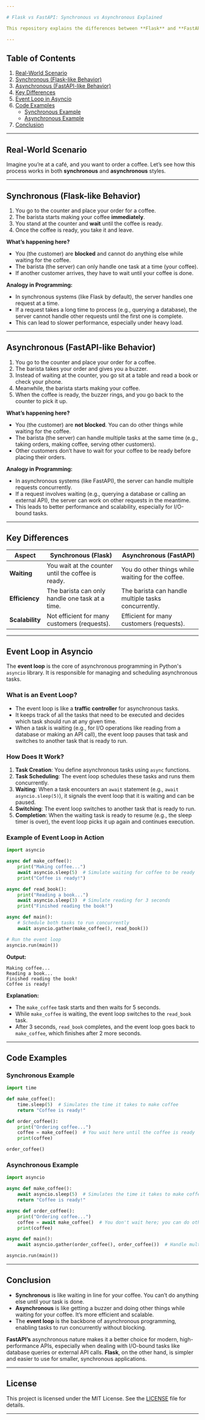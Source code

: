 ```yaml
---

# Flask vs FastAPI: Synchronous vs Asynchronous Explained

This repository explains the differences between **Flask** and **FastAPI** with a focus on **synchronous** and **asynchronous** programming. A real-world scenario of ordering coffee at a café is used to illustrate the concepts.

---
```


## Table of Contents
1. [Real-World Scenario](#real-world-scenario)
2. [Synchronous (Flask-like Behavior)](#synchronous-flask-like-behavior)
3. [Asynchronous (FastAPI-like Behavior)](#asynchronous-fastapi-like-behavior)
4. [Key Differences](#key-differences)
5. [Event Loop in Asyncio](#event-loop-in-asyncio)
6. [Code Examples](#code-examples)
   - [Synchronous Example](#synchronous-example)
   - [Asynchronous Example](#asynchronous-example)
7. [Conclusion](#conclusion)

---

## Real-World Scenario

Imagine you’re at a café, and you want to order a coffee. Let’s see how this process works in both **synchronous** and **asynchronous** styles.

---

## Synchronous (Flask-like Behavior)

1. You go to the counter and place your order for a coffee.
2. The barista starts making your coffee **immediately**.
3. You stand at the counter and **wait** until the coffee is ready.
4. Once the coffee is ready, you take it and leave.

**What’s happening here?**
- You (the customer) are **blocked** and cannot do anything else while waiting for the coffee.
- The barista (the server) can only handle one task at a time (your coffee).
- If another customer arrives, they have to wait until your coffee is done.

**Analogy in Programming:**
- In synchronous systems (like Flask by default), the server handles one request at a time.
- If a request takes a long time to process (e.g., querying a database), the server cannot handle other requests until the first one is complete.
- This can lead to slower performance, especially under heavy load.

---

## Asynchronous (FastAPI-like Behavior)

1. You go to the counter and place your order for a coffee.
2. The barista takes your order and gives you a buzzer.
3. Instead of waiting at the counter, you go sit at a table and read a book or check your phone.
4. Meanwhile, the barista starts making your coffee.
5. When the coffee is ready, the buzzer rings, and you go back to the counter to pick it up.

**What’s happening here?**
- You (the customer) are **not blocked**. You can do other things while waiting for the coffee.
- The barista (the server) can handle multiple tasks at the same time (e.g., taking orders, making coffee, serving other customers).
- Other customers don’t have to wait for your coffee to be ready before placing their orders.

**Analogy in Programming:**
- In asynchronous systems (like FastAPI), the server can handle multiple requests concurrently.
- If a request involves waiting (e.g., querying a database or calling an external API), the server can work on other requests in the meantime.
- This leads to better performance and scalability, especially for I/O-bound tasks.

---

## Key Differences

| Aspect                  | Synchronous (Flask)                        | Asynchronous (FastAPI)                    |
|-------------------------|--------------------------------------------|------------------------------------------|
| **Waiting**             | You wait at the counter until the coffee is ready. | You do other things while waiting for the coffee. |
| **Efficiency**          | The barista can only handle one task at a time. | The barista can handle multiple tasks concurrently. |
| **Scalability**         | Not efficient for many customers (requests). | Efficient for many customers (requests). |

---

## Event Loop in Asyncio

The **event loop** is the core of asynchronous programming in Python's `asyncio` library. It is responsible for managing and scheduling asynchronous tasks.

### What is an Event Loop?
- The event loop is like a **traffic controller** for asynchronous tasks.
- It keeps track of all the tasks that need to be executed and decides which task should run at any given time.
- When a task is waiting (e.g., for I/O operations like reading from a database or making an API call), the event loop pauses that task and switches to another task that is ready to run.

### How Does It Work?
1. **Task Creation**: You define asynchronous tasks using `async` functions.
2. **Task Scheduling**: The event loop schedules these tasks and runs them concurrently.
3. **Waiting**: When a task encounters an `await` statement (e.g., `await asyncio.sleep(5)`), it signals the event loop that it is waiting and can be paused.
4. **Switching**: The event loop switches to another task that is ready to run.
5. **Completion**: When the waiting task is ready to resume (e.g., the sleep timer is over), the event loop picks it up again and continues execution.

### Example of Event Loop in Action

```python
import asyncio

async def make_coffee():
    print("Making coffee...")
    await asyncio.sleep(5)  # Simulate waiting for coffee to be ready
    print("Coffee is ready!")

async def read_book():
    print("Reading a book...")
    await asyncio.sleep(3)  # Simulate reading for 3 seconds
    print("Finished reading the book!")

async def main():
    # Schedule both tasks to run concurrently
    await asyncio.gather(make_coffee(), read_book())

# Run the event loop
asyncio.run(main())
```

**Output:**
```
Making coffee...
Reading a book...
Finished reading the book!
Coffee is ready!
```

**Explanation:**
- The `make_coffee` task starts and then waits for 5 seconds.
- While `make_coffee` is waiting, the event loop switches to the `read_book` task.
- After 3 seconds, `read_book` completes, and the event loop goes back to `make_coffee`, which finishes after 2 more seconds.

---

## Code Examples

### Synchronous Example

```python
import time

def make_coffee():
    time.sleep(5)  # Simulates the time it takes to make coffee
    return "Coffee is ready!"

def order_coffee():
    print("Ordering coffee...")
    coffee = make_coffee()  # You wait here until the coffee is ready
    print(coffee)

order_coffee()
```

### Asynchronous Example

```python
import asyncio

async def make_coffee():
    await asyncio.sleep(5)  # Simulates the time it takes to make coffee
    return "Coffee is ready!"

async def order_coffee():
    print("Ordering coffee...")
    coffee = await make_coffee()  # You don't wait here; you can do other things
    print(coffee)

async def main():
    await asyncio.gather(order_coffee(), order_coffee())  # Handle multiple orders concurrently

asyncio.run(main())
```

---

## Conclusion

- **Synchronous** is like waiting in line for your coffee. You can’t do anything else until your task is done.
- **Asynchronous** is like getting a buzzer and doing other things while waiting for your coffee. It’s more efficient and scalable.
- The **event loop** is the backbone of asynchronous programming, enabling tasks to run concurrently without blocking.

**FastAPI’s** asynchronous nature makes it a better choice for modern, high-performance APIs, especially when dealing with I/O-bound tasks like database queries or external API calls. **Flask**, on the other hand, is simpler and easier to use for smaller, synchronous applications.

---

## License

This project is licensed under the MIT License. See the [LICENSE](LICENSE) file for details.

---
